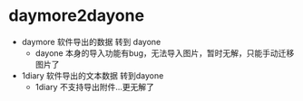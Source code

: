 # daymore2dayone
- daymore 软件导出的数据 转到 dayone
    - dayone 本身的导入功能有bug，无法导入图片，暂时无解，只能手动迁移图片了
- 1diary 软件导出的文本数据 转到dayone
    - 1diary 不支持导出附件...更无解了
    
    
    
